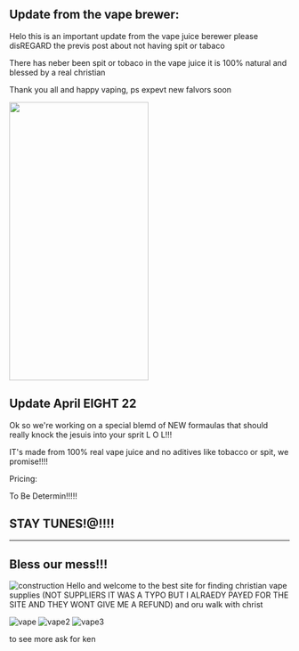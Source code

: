 ## Update from the vape brewer:

Helo this is an important update from the vape juice berewer please disREGARD the previs post about not having spit or tabaco

There has neber been spit or tobaco in the vape juice it is 100% natural and blessed by a real christian

Thank you all and happy vaping,
ps expevt new falvors soon

<img src="https://808novape.org/wp-content/uploads/2019/12/25ae3868-7494-433d-a1b4-9495e528a043-XXX_JC1_8124.jpg" width="250" height="500">

## Update April EIGHT 22

Ok so we're working on a special blemd of NEW formaulas that should really knock the jesuis into your sprit L O L!!!

IT's made from 100% real vape juice and no aditives like tobacco or spit, we promise!!!!

Pricing: 

To Be Determin!!!!!

## STAY TUNES!@!!!!

---

## Bless our mess!!!
![construction](https://thumbs.gfycat.com/ClassicSneakyGyrfalcon-size_restricted.gif)
Hello and welcome to the best site for finding christian vape supplies (NOT SUPPLIERS IT WAS A TYPO BUT I ALRAEDY PAYED FOR THE SITE AND THEY WONT GIVE ME A REFUND) and oru walk with christ


![vape](https://encrypted-tbn0.gstatic.com/images?q=tbn:ANd9GcRWNQCf3qA3ryEp0gPiPD3p8b4l6_wzcl-fVg&usqp=CAU)
![vape2](https://i1.sndcdn.com/artworks-000159699438-qi9mst-t500x500.jpg)
![vape3](https://cdn.shopify.com/s/files/1/0033/6802/6182/products/image_b74d6756-c40e-4b4d-8248-540dde208c13_620x.jpg?v=1625787026)



to see more ask for ken
